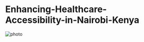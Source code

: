 # Enhancing-Healthcare-Accessibility-in-Nairobi-Kenya
![photo](https://www.google.com/url?sa=i&url=https%3A%2F%2Ftratenor.es%2F%3Fo%3Dsocial-health-insurance-di-12-negara-asia-pasifik-xx-vyp688F8&psig=AOvVaw0Wk1Cte6gRYxk6bgIIT_uT&ust=1714330097508000&source=images&cd=vfe&opi=89978449&ved=0CBAQjRxqFwoTCOii17WH44UDFQAAAAAdAAAAABAZ)
